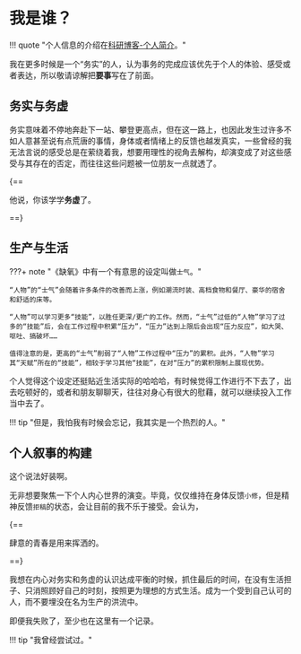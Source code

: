 # 我是谁？

!!! quote "个人信息的介绍在[科研博客-个人简介](https://jesseht.fun/2About_Me)。"

我在更多时候是一个“务实”的人，认为事务的完成应该优先于个人的体验、感受或者表达，所以敬请谅解把<b>要事</b>写在了前面。

## 务实与务虚

务实意味着不停地奔赴下一站、攀登更高点，但在这一路上，也因此发生过许多不如人意甚至说有点荒唐的事情，身体或者情绪上的反馈也越发真实，一些曾经的我无法言说的感受总是在萦绕着我，想要用理性的视角去解构，却演变成了对这些感受与其存在的否定，而往往这些问题被一位朋友一点就透了。

{==

他说，你该学学<b>务虚</b>了。

==}

## 生产与生活

???+ note "《缺氧》中有一个有意思的设定叫做`士气`。"
    
    “人物”的“士气”会随着许多条件的改善而上涨，例如潮流时装、高档食物和餐厅、豪华的宿舍和舒适的床等。
    
    “人物”可以学习更多“技能”，以胜任更深/更广的工作。然而，“士气”过低的“人物”学习了过多的“技能”后，会在工作过程中积累“压力”，“压力”达到上限后会出现“压力反应”，如大哭、呕吐、搞破坏……

    值得注意的是，更高的“士气”削弱了“人物”工作过程中“压力”的累积。此外，“人物”学习其“天赋”所在的“技能”，相较于学习其他“技能”，在对“压力”的累积限制上展现优势。

个人觉得这个设定还挺贴近生活实际的哈哈哈，有时候觉得工作进行不下去了，出去吃顿好的，或者和朋友聊聊天，往往对身心有很大的慰藉，就可以继续投入工作当中去了。

!!! tip "但是，我怕我有时候会忘记，我其实是一个热烈的人。"

## 个人叙事的构建

这个说法好装啊。

无非想要聚焦一下个人内心世界的演变。毕竟，仅仅维持在身体反馈`小修`，但是精神反馈`拒稿`的状态，会让目前的我不乐于接受。会认为，

{==

肆意的青春是用来挥洒的。

==}

我想在内心对务实和务虚的认识达成平衡的时候，抓住最后的时间，在没有生活担子、只消照顾好自己的时刻，按照更为理想的方式生活。成为一个受到自己认可的人，而不要埋没在名为生产的洪流中。

即便我失败了，至少也在这里有一个记录。

!!! tip "我曾经尝试过。"